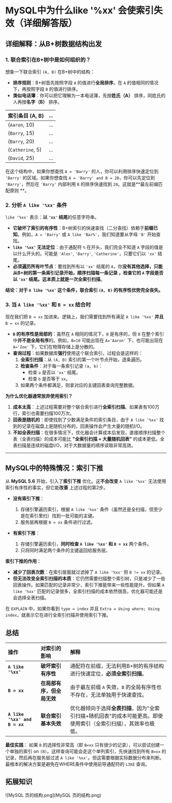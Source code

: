 # MySQL中为什么like &apos;%xx&apos; 会使索引失效（详细解答版）

## 详细解释：从B+树数据结构出发

### 1. 联合索引在B+树中是如何组织的？

想象一下联合索引 `(A, B)` 在B+树中的结构：

* **排序规则**：B+树首先按照字段 `A` 的值进行**全局排序**。在 `A` 的值相同的情况下，再按照字段 `B` 的值进行排序。
* **类似电话簿**：你可以把它理解为一本电话簿，先按**姓氏（A）** 排序，同姓氏的人再按**名字（B）** 排序。

| 索引条目 (A, B)      | ... |
|:-----------------|:----|
| (`Aaron`, 10)    | ... |
| (`Barry`, 15)    | ... |
| (`Barry`, 20)    | ... |
| (`Catherine`, 5) | ... |
| (`David`, 25)    | ... |

在这个结构中，如果你想查找 `A = 'Barry'` 的人，你可以利用排序快速定位到 `'Barry'` 的区域。如果你想查找
`A = 'Barry' and B = 20`，你可以先定位到 `'Barry'`，然后在 `'Barry'` 内部利用 `B` 的排序快速找到 `20`。这就是**最左前缀匹配原则
**。

### 2. 分析 `A like '%xx'` 条件

`like '%xx'` 表示：**以 `'xx'` 结尾**的任意字符串。

* **它破坏了索引的有序性**：B+树索引的快速查找（二分查找）依赖于**前缀已知**。例如，`A = 'Barry'` 或 `A like 'Bar%'`，我们知道要从字母
  `'B'` 开始查找。
* **`like '%xx'` 无法定位**：由于通配符 `%` 在开头，我们完全不知道 `A` 字段的值是以什么开头的。可能是 `'Alex'`, `'Barry'`,
  `'Catherine'`，只要它们以 `'xx'` 结尾。
* **必须遍历所有叶节点**：要找到所有以 `'xx'` 结尾的 `A`，你**没有其他选择，只能从B+树的第一条索引记录开始，顺序扫描每一条记录
  **，检查它的 `A` 字段是否以 `'xx'` 结尾。这本质上就是一次**全索引扫描**。

**结论：对于 `A like '%xx'` 这个条件，联合索引 `(A, B)` 的有序性优势完全丧失。**

### 3. 当 `A like '%xx'` 和 `B = xx` 结合时

现在我们把 `B = xx` 加进来。逻辑上，我们需要找到所有满足 `A like '%xx'` **并且** `B = xx` 的记录。

* **`B` 的有序性是局部的**：虽然在 `A` 相同的情况下，`B` 是有序的，但 `B` 在整个索引中**并不是全局有序**的。例如，`B=10`
  可能出现在 `A='Aaron'` 下，也可能出现在 `A='Zoe'` 下，它们在物理存储上是分散的。
* **查询过程**：如果数据库**强行**使用这个联合索引，过程会是这样的：
    1. **全索引扫描**：从 `(A, B)` 索引的第一个叶节点开始，逐条遍历。
    2. **检查条件**：对于每一条索引记录 `(a, b)`：
        * 检查 `a` 是否以 `'xx'` 结尾。
        * 检查 `b` 是否等于 `xx`。
    3. 如果两个条件都满足，则拿对应的主键回表查询完整数据。

**为什么优化器通常放弃使用索引？**

1. **成本太高**：上述过程需要对整个联合索引进行**全索引扫描**。如果表有100万行，索引也需要扫描100万次。
2. **回表是随机的**：即使找到了少数满足条件的索引条目，由于 `A like '%xx'` 找到的记录在磁盘上是随机分布的，回表操作会产生大量的随机I/O。
3. **不如全表扫描**：在很多情况下，优化器会计算成本后发现，直接顺序扫描整个表（全表扫描）的成本可能比 **"全索引扫描 +
   大量随机回表"** 的成本更低。全表扫描是连续的磁盘I/O，对于大数据量的顺序读取非常高效。

---

## MySQL中的特殊情况：索引下推

从 **MySQL 5.6** 开始，引入了**索引下推** 优化。这**不会改变** `A like '%xx'` 无法使用索引有序性的事实，但它能**改善**
上述过程的第2步。

* **没有索引下推**：
    1. 存储引擎遍历索引，根据 `A like '%xx'` 条件（虽然还是全扫描，但至少是在索引里扫）找到一批可能的主键。
    2. 服务层再根据 `B = xx` 条件进行过滤。

* **有索引下推**：
    1. 存储引擎遍历索引，**同时检查 `A like '%xx'` 和 `B = xx`** 两个条件。
    2. 只将同时满足两个条件的主键返回给服务层。

**索引下推的作用**：

* **减少了回表次数**：在索引层面就过滤掉了 `A like '%xx'` 但 `B != xx` 的记录。
* **但无法改变全索引扫描的本质**：它仍然需要扫描整个索引树，只是减少了一些回表操作。如果匹配的记录非常少，索引下推能带来一些性能提升。但如果
  `A like '%xx'` 匹配的记录很多，全索引扫描的成本依然很高，优化器可能还是会选择全表扫描。

在 `EXPLAIN` 中，如果你看到 `type = index` 并且 `Extra = Using where; Using index`，就表示它在进行全索引扫描并使用索引下推。

## 总结

| 操作                            | 对索引的影响          | 解释                                                           |
|:------------------------------|:----------------|:-------------------------------------------------------------|
| **`A like '%xx'`**            | **破坏索引有序性**     | 通配符在前缀，无法利用B+树的有序结构进行快速定位，**必须全索引扫描**。                       |
| **`B = xx`**                  | **在局部有序，但全局无效** | 由于最左前缀 `A` 失效，`B` 的全局有序性也不存在，无法单独用于快速查找。                     |
| **`A like '%xx' and B = xx`** | **联合索引基本失效**    | 优化器倾向于选择**全表扫描**，因为"全索引扫描+随机回表"的成本可能更高。即使使用索引（全索引扫描），其效率也极低。 |

**最佳实践**：
如果 `B` 的选择性非常高（即 `B=xx` 只有很少的记录），可以尝试创建一个单独的索引 on `(B)`。这样查询可能会走这个单列索引，先快速找到所有
`B=xx` 的记录，然后再在服务层过滤 `A like '%xx'`。但这需要根据实际数据分布来判断。最根本的解决方案是避免在WHERE条件中使用前导通配符的
`LIKE` 查询。

## 拓展知识

![MySQL 页的结构.png](MySQL 页的结构.png)